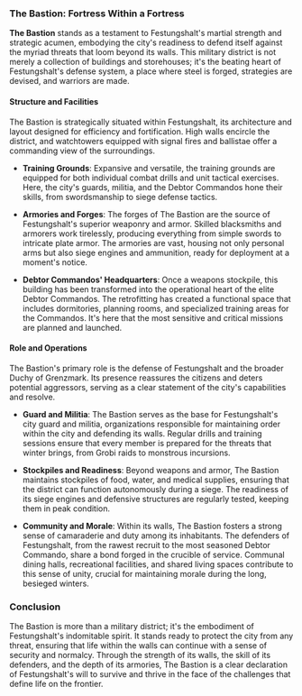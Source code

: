 ### The Bastion: Fortress Within a Fortress

**The Bastion** stands as a testament to Festungshalt's martial strength and strategic acumen, embodying the city's readiness to defend itself against the myriad threats that loom beyond its walls. This military district is not merely a collection of buildings and storehouses; it's the beating heart of Festungshalt's defense system, a place where steel is forged, strategies are devised, and warriors are made.

#### Structure and Facilities

The Bastion is strategically situated within Festungshalt, its architecture and layout designed for efficiency and fortification. High walls encircle the district, and watchtowers equipped with signal fires and ballistae offer a commanding view of the surroundings.

- **Training Grounds**: Expansive and versatile, the training grounds are equipped for both individual combat drills and unit tactical exercises. Here, the city's guards, militia, and the Debtor Commandos hone their skills, from swordsmanship to siege defense tactics.
  
- **Armories and Forges**: The forges of The Bastion are the source of Festungshalt's superior weaponry and armor. Skilled blacksmiths and armorers work tirelessly, producing everything from simple swords to intricate plate armor. The armories are vast, housing not only personal arms but also siege engines and ammunition, ready for deployment at a moment's notice.

- **Debtor Commandos' Headquarters**: Once a weapons stockpile, this building has been transformed into the operational heart of the elite Debtor Commandos. The retrofitting has created a functional space that includes dormitories, planning rooms, and specialized training areas for the Commandos. It's here that the most sensitive and critical missions are planned and launched.

#### Role and Operations

The Bastion's primary role is the defense of Festungshalt and the broader Duchy of Grenzmark. Its presence reassures the citizens and deters potential aggressors, serving as a clear statement of the city's capabilities and resolve.

- **Guard and Militia**: The Bastion serves as the base for Festungshalt's city guard and militia, organizations responsible for maintaining order within the city and defending its walls. Regular drills and training sessions ensure that every member is prepared for the threats that winter brings, from Grobi raids to monstrous incursions.
  
- **Stockpiles and Readiness**: Beyond weapons and armor, The Bastion maintains stockpiles of food, water, and medical supplies, ensuring that the district can function autonomously during a siege. The readiness of its siege engines and defensive structures are regularly tested, keeping them in peak condition.

- **Community and Morale**: Within its walls, The Bastion fosters a strong sense of camaraderie and duty among its inhabitants. The defenders of Festungshalt, from the rawest recruit to the most seasoned Debtor Commando, share a bond forged in the crucible of service. Communal dining halls, recreational facilities, and shared living spaces contribute to this sense of unity, crucial for maintaining morale during the long, besieged winters.

### Conclusion

The Bastion is more than a military district; it's the embodiment of Festungshalt's indomitable spirit. It stands ready to protect the city from any threat, ensuring that life within the walls can continue with a sense of security and normalcy. Through the strength of its walls, the skill of its defenders, and the depth of its armories, The Bastion is a clear declaration of Festungshalt's will to survive and thrive in the face of the challenges that define life on the frontier.